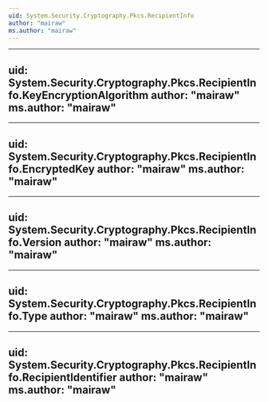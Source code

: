 ```yaml
---
uid: System.Security.Cryptography.Pkcs.RecipientInfo
author: "mairaw"
ms.author: "mairaw"
---
```


---
uid: System.Security.Cryptography.Pkcs.RecipientInfo.KeyEncryptionAlgorithm
author: "mairaw"
ms.author: "mairaw"
---

---
uid: System.Security.Cryptography.Pkcs.RecipientInfo.EncryptedKey
author: "mairaw"
ms.author: "mairaw"
---

---
uid: System.Security.Cryptography.Pkcs.RecipientInfo.Version
author: "mairaw"
ms.author: "mairaw"
---

---
uid: System.Security.Cryptography.Pkcs.RecipientInfo.Type
author: "mairaw"
ms.author: "mairaw"
---

---
uid: System.Security.Cryptography.Pkcs.RecipientInfo.RecipientIdentifier
author: "mairaw"
ms.author: "mairaw"
---
